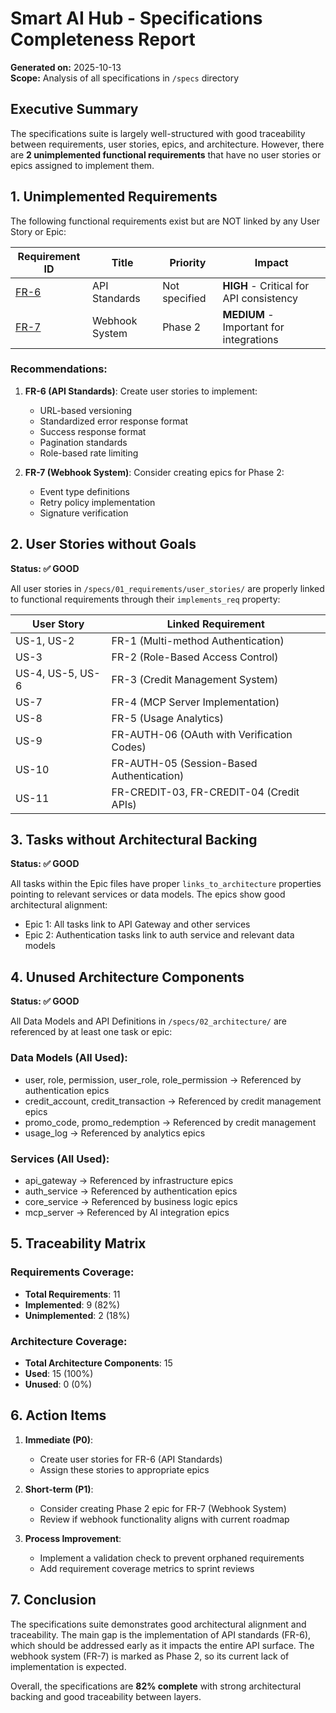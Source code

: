 # Smart AI Hub - Specifications Completeness Report

**Generated on:** 2025-10-13  
**Scope:** Analysis of all specifications in `/specs` directory

## Executive Summary

The specifications suite is largely well-structured with good traceability between requirements, user stories, epics, and architecture. However, there are **2 unimplemented functional requirements** that have no user stories or epics assigned to implement them.

## 1. Unimplemented Requirements

The following functional requirements exist but are NOT linked by any User Story or Epic:

| Requirement ID                                   | Title          | Priority      | Impact                                  |
| ------------------------------------------------ | -------------- | ------------- | --------------------------------------- |
| [FR-6](specs/01_requirements/functional/fr_6.md) | API Standards  | Not specified | **HIGH** - Critical for API consistency |
| [FR-7](specs/01_requirements/functional/fr_7.md) | Webhook System | Phase 2       | **MEDIUM** - Important for integrations |

### Recommendations:

1. **FR-6 (API Standards)**: Create user stories to implement:
   - URL-based versioning
   - Standardized error response format
   - Success response format
   - Pagination standards
   - Role-based rate limiting

2. **FR-7 (Webhook System)**: Consider creating epics for Phase 2:
   - Event type definitions
   - Retry policy implementation
   - Signature verification

## 2. User Stories without Goals

**Status: ✅ GOOD**

All user stories in `/specs/01_requirements/user_stories/` are properly linked to functional requirements through their `implements_req` property:

| User Story       | Linked Requirement                         |
| ---------------- | ------------------------------------------ |
| US-1, US-2       | FR-1 (Multi-method Authentication)         |
| US-3             | FR-2 (Role-Based Access Control)           |
| US-4, US-5, US-6 | FR-3 (Credit Management System)            |
| US-7             | FR-4 (MCP Server Implementation)           |
| US-8             | FR-5 (Usage Analytics)                     |
| US-9             | FR-AUTH-06 (OAuth with Verification Codes) |
| US-10            | FR-AUTH-05 (Session-Based Authentication)  |
| US-11            | FR-CREDIT-03, FR-CREDIT-04 (Credit APIs)   |

## 3. Tasks without Architectural Backing

**Status: ✅ GOOD**

All tasks within the Epic files have proper `links_to_architecture` properties pointing to relevant services or data models. The epics show good architectural alignment:

- Epic 1: All tasks link to API Gateway and other services
- Epic 2: Authentication tasks link to auth service and relevant data models

## 4. Unused Architecture Components

**Status: ✅ GOOD**

All Data Models and API Definitions in `/specs/02_architecture/` are referenced by at least one task or epic:

### Data Models (All Used):

- user, role, permission, user_role, role_permission → Referenced by authentication epics
- credit_account, credit_transaction → Referenced by credit management epics
- promo_code, promo_redemption → Referenced by credit management
- usage_log → Referenced by analytics epics

### Services (All Used):

- api_gateway → Referenced by infrastructure epics
- auth_service → Referenced by authentication epics
- core_service → Referenced by business logic epics
- mcp_server → Referenced by AI integration epics

## 5. Traceability Matrix

### Requirements Coverage:

- **Total Requirements**: 11
- **Implemented**: 9 (82%)
- **Unimplemented**: 2 (18%)

### Architecture Coverage:

- **Total Architecture Components**: 15
- **Used**: 15 (100%)
- **Unused**: 0 (0%)

## 6. Action Items

1. **Immediate (P0)**:
   - Create user stories for FR-6 (API Standards)
   - Assign these stories to appropriate epics

2. **Short-term (P1)**:
   - Consider creating Phase 2 epic for FR-7 (Webhook System)
   - Review if webhook functionality aligns with current roadmap

3. **Process Improvement**:
   - Implement a validation check to prevent orphaned requirements
   - Add requirement coverage metrics to sprint reviews

## 7. Conclusion

The specifications suite demonstrates good architectural alignment and traceability. The main gap is the implementation of API standards (FR-6), which should be addressed early as it impacts the entire API surface. The webhook system (FR-7) is marked as Phase 2, so its current lack of implementation is expected.

Overall, the specifications are **82% complete** with strong architectural backing and good traceability between layers.

